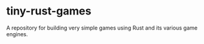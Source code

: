 # tiny-rust-games
A repository for building very simple games using Rust and its various game engines.
